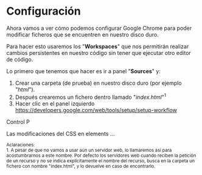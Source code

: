 # Configuración

Ahora vamos a ver cómo podemos configurar Google Chrome para poder modificar ficheros que se encuentren en nuestro disco duro.

Para hacer esto usaremos los "**Workspaces**" que nos permitirán realizar cambios persistentes en nuestro código sin tener que ejecutar otro editor de código.

Lo primero que tenemos que hacer es ir a panel "**Sources**" y:
1. Crear una carpeta (de prueba) en nuestro disco duro (por ejemplo "*html*").
2. Después crearemos un fichero dentro llamado "*index.html*"<sup>1</sup>
3. Hacer clic en el panel izquierdo
https://developers.google.com/web/tools/setup/setup-workflow

Control P

Las modificaciones del CSS en elements ...

<small>Aclaraciones:</small><br>
<small>1. A pesar de que no vamos a usar aún un servidor web, lo llamaremos así para acostumbrarnos a este nombre. Por defecto los servidores web cuando reciben la petición de un recurso y no se indica explícitamente el nombre del recurso, busca en la carpeta un fichero con nombre "index.html", y lo devuelve en caso de encontrarlo.</small><br>
